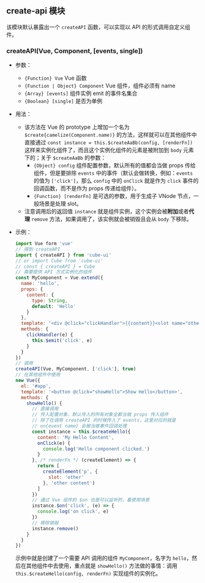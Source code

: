 ## create-api 模块

该模块默认暴露出一个 `createAPI` 函数，可以实现以 API 的形式调用自定义组件。

### createAPI(Vue, Component, [events, single])

- 参数：

  - `{Function} Vue` Vue 函数
  - `{Function | Object} Component` Vue 组件，组件必须有 name
  - `{Array} [events]` 组件实例 emit 的事件名集合
  - `{Boolean} [single]` 是否为单例

- 用法：

  - 该方法在 Vue 的 prototype 上增加一个名为 `$create{camelize(Component.name)}` 的方法，这样就可以在其他组件中直接通过 `const instance = this.$createAaBb(config, [renderFn])` 这样来实例化组件了，而且这个实例化组件的元素是被附加到 `body` 元素下的；关于 `$createAaBb` 的参数：
    - `{Object} config` 组件配置参数，默认所有的值都会当做 props 传给组件，但是要排除 `events` 中的事件（默认会做转换，例如：`events` 的值为 `['click']`，那么 `config` 中的 `onClick` 就是作为 `click` 事件的回调函数，而不是作为 props 传递给组件）。
    - `{Function} [renderFn]` 是可选的参数，用于生成子 VNode 节点，一般场景是处理 slot。
  - 注意调用后的返回值 `instance` 就是组件实例，这个实例会被**附加**或者**代理** `remove` 方法，如果调用了，该实例就会被销毁且会从 `body` 下移除。

- 示例：

  ```js
  import Vue form 'vue'
  // 得到 createAPI
  import { createAPI } from 'cube-ui'
  // or import Cube from 'cube-ui'
  // const { createAPI } = Cube
  // 需要提供 API 方式实例化的组件
  const MyComponent = Vue.extend({
    name: 'hello',
    props: {
      content: {
        type: String,
        default: 'Hello'
      }
    },
    template: '<div @click="clickHandler">{{content}}<slot name="other"></slot></div>',
    methods: {
      clickHandler(e) {
        this.$emit('click', e)
      }
    }
  })
  // 调用
  createAPI(Vue, MyComponent, ['click'], true)
  // 在其他组件中使用
  new Vue({
    el: '#app',
    template: '<button @click="showHello">Show Hello</button>',
    methods: {
      showHello() {
        // 直接调用
        // 传入配置对象，默认传入的所有对象全都当做 props 传入组件
        // 除了在调用 createAPI 的时候传入了 events，这里对应的就是
        // on{event name} 会被当做事件回调处理
        const instance = this.$createHello({
          content: 'My Hello Content',
          onClick(e) {
            console.log('Hello component clicked.')
          }
        }, /* renderFn */ (createElement) => {
          return [
            createElement('p', {
              slot: 'other'
            }, 'other content')
          ]
        })
        // 通过 Vue 组件的 $on 也是可以监听的，看使用场景
        instance.$on('click', (e) => {
          console.log('on click', e)
        })
        // 移除销毁
        instance.remove()
      }
    }
  })
  ```

  示例中就是创建了一个需要 API 调用的组件 `MyComponent`，名字为 `hello`，然后在其他组件中去使用，重点就是 `showHello()` 方法做的事情：调用 `this.$createHello(config, renderFn)` 实现组件的实例化。

